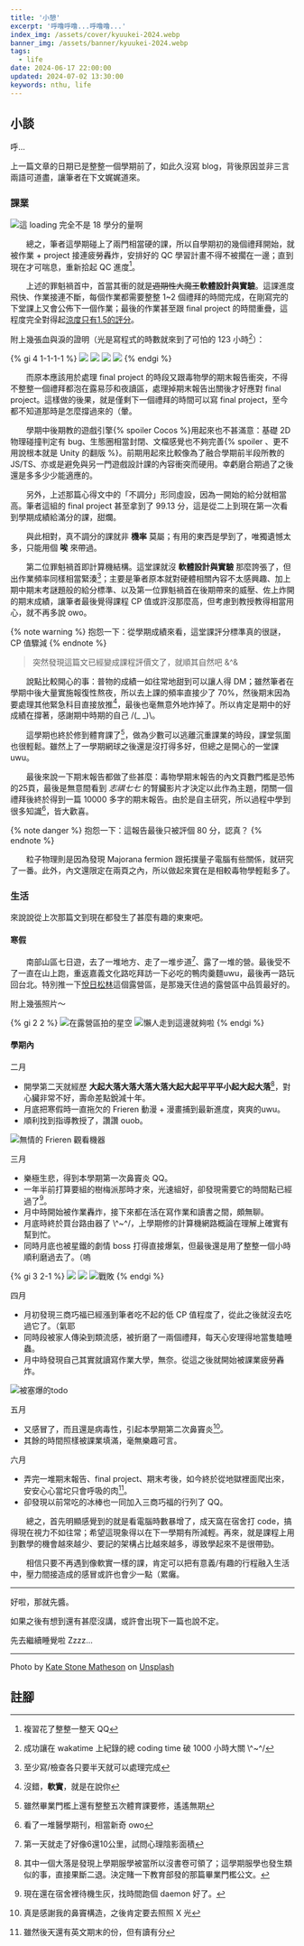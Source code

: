 ```yaml
---
title: '小憩'
excerpt: '呼噜呼噜...呼噜噜...'
index_img: /assets/cover/kyuukei-2024.webp
banner_img: /assets/banner/kyuukei-2024.webp
tags:
  - life
date: 2024-06-17 22:00:00
updated: 2024-07-02 13:30:00
keywords: nthu, life
---
```


<!-- Latex Protector: Remove "@" before use -->
<!--@lp:skip-all-->
<!--@lp:skip-some-->

<!-- EMSP Replacer: Auto replacement of double full-width white-space with &emsp;&emsp; -->

<!-- Spoiler Replacer: Replace ||text||  with {% spoiler text %} -->
<!--@sprp:skip-all-->

<!-- Footnote Reposer: Auto repositioning of all the footnotes in post -->
<!--@ft:skip-all-->

## 小談

呼...

上一篇文章的日期已是整整一個學期前了，如此久沒寫 blog，背後原因並非三言兩語可道盡，讓筆者在下文娓娓道來。

### 課業

![這 loading 完全不是 18 學分的量啊](course.avif)

&emsp;&emsp;總之，筆者這學期碰上了兩門相當硬的課，所以自學期初的幾個禮拜開始，就被作業 + project 接連疲勞轟炸，安排好的 QC 學習計畫不得不被擱在一邊；直到現在才可喘息，重新拾起 QC 進度[^1]。

&emsp;&emsp;上述的罪魁禍首中，首當其衝的就是~~週期性大魔王~~**軟體設計與實驗**。這課進度飛快、作業接連不斷，每個作業都需要整整 1~2 個禮拜的時間完成，在剛寫完的下堂課上又會公佈下一個作業；最後的作業甚至跟 final project 的時間重疊，這程度完全對得起[涼度只有1.5的評分][one_point_five]。

附上幾張血與淚的證明（光是寫程式的時數就來到了可怕的 123 小時[^2]）：

{% gi 4 1-1-1-1 %}
  ![](hw1.avif)
  ![](midterm_proj.avif)
  ![](hw2.avif)
  ![](final_proj.avif)
{% endgi %}

&emsp;&emsp;而原本應該用於處理 final project 的時段又跟毒物學的期末報告衝突，不得不整整一個禮拜都泡在露易莎和夜讀區，處理掉期末報告出關後才好應對 final project。這樣做的後果，就是僅剩下一個禮拜的時間可以寫 final project，至今都不知道那時是怎麼撐過來的（暈。

&emsp;&emsp;學期中後期教的遊戲引擎{% spoiler Cocos %}用起來也不甚滿意：基礎 2D 物理碰撞判定有 bug、生態圈相當封閉、文檔感覺也不夠完善{% spoiler 、更不用說根本就是 Unity 的翻版 %}。前期用起來比較像為了融合學期前半段所教的 JS/TS、亦或是避免與另一門遊戲設計課的內容衝突而硬用。幸虧磨合期過了之後還是多多少少能適應的。

&emsp;&emsp;另外，上述那篇心得文中的「不調分」形同虛設，因為一開始的給分就相當高。筆者這組的 final project 甚至拿到了 99.13 分，這是從二上到現在第一次看到學期成績給滿分的課，甜爛。

&emsp;&emsp;與此相對，真不調分的課就非 **機率** 莫屬；有用的東西是學到了，唯獨遺憾太多，只能用個 **唉** 來帶過。

&emsp;&emsp;第二位罪魁禍首即計算機結構。這堂課就沒 **軟體設計與實驗** 那麼誇張了，但出作業頻率同樣相當緊湊[^3]；主要是筆者原本就對硬體相關內容不太感興趣、加上期中期末考謎題般的給分標準、以及第一位罪魁禍首在後期帶來的威壓、佐上炸開的期末成績，讓筆者最後覺得課程 CP 值或許沒那麼高，但考慮到教授教得相當用心，就不再多說 owo。

{% note warning %}
抱怨一下：從學期成績來看，這堂課評分標準真的很謎，CP 值驟減
{% endnote %}

> 突然發現這篇文已經變成課程評價文了，就順其自然吧 &^&

&emsp;&emsp;說點比較開心的事：普物的成績一如往常地甜到可以讓人得 DM；雖然筆者在學期中後大量實施報復性熬夜，所以去上課的頻率直接少了 70%，然後期末因為要處理其他緊急科目直接放推[^4]，最後也毫無意外地炸掉了。所以肯定是期中的好成績在撐著，感謝期中時期的自己 /(\_ \_)\。

&emsp;&emsp;這學期也終於修到體育課了[^5]，做為少數可以逃離沉重課業的時段，課堂氛圍也很輕鬆。雖然上了一學期網球之後還是沒打得多好，但總之是開心的一堂課 uwu。

&emsp;&emsp;最後來說一下期末報告都做了些甚麼：毒物學期末報告的內文頁數門檻是恐怖的25頁，最後是無意間看到 _志祺七七_ 的腎臟影片才決定以此作為主題，閉關一個禮拜後終於得到一篇 10000 多字的期末報告。由於是自主研究，所以過程中學到很多知識[^6]，皆大歡喜。

{% note danger %}
抱怨一下：這報告最後只被評個 80 分，認真？
{% endnote %}

&emsp;&emsp;粒子物理則是因為發現 Majorana fermion 跟拓撲量子電腦有些關係，就研究了一番。此外，內文還限定在兩頁之內，所以做起來實在是相較毒物學輕鬆多了。

### 生活

來說說從上次那篇文到現在都發生了甚麼有趣的東東吧。

#### 寒假

&emsp;&emsp;南部山區七日遊，去了一堆地方、走了一堆步道[^7]、露了一堆的營。最後受不了一直在山上跑，重返嘉義文化路吃拜訪一下必吃的鴨肉羹麵uwu，最後再一路玩回台北。特別推一下[悅日松林][pine_campsite]這個露營區，是那幾天住過的露營區中品質最好的。

附上幾張照片～

{% gi 2 2 %}
  ![在露營區拍的星空](star.avif)
  ![懶人走到這邊就夠啦](height_3528.avif)
{% endgi %}


#### 學期內

二月
  - 開學第二天就經歷 **大起大落大落大落大落大起大起平平平小起大起大落**[^8]，對心臟非常不好，壽命差點銳減十年。
  - 月底把寒假時一直拖欠的 Frieren 動漫 + 漫畫捕到最新進度，爽爽的uwu。
  - 順利找到指導教授了，讚讚 ouob。

![無情的 Frieren 觀看機器](frieren.avif)

三月
  - 樂極生悲，得到本學期第一次鼻竇炎 QQ。
  - 一年半前打算要組的樹梅派那時才來，光速組好，卻發現需要它的時間點已經過了[^9]。
  - 月中時開始被作業轟炸，接下來都在活在寫作業和讀書之間，頗無聊。
  - 月底時終於買台路由器了 \\^~^/，上學期修的計算機網路概論在理解上確實有幫到忙。
  - 同時月底也被星鐵的劇情 boss 打得直接爆氣，但最後還是用了整整一個小時順利磨過去了。（嗚

{% gi 3 2-1 %}
  ![](barry.avif)
  ![](router.avif)
  ![戰敗](defeat.avif)
{% endgi %}

四月
  - 月初發現三商巧福已經漲到筆者吃不起的低 CP 值程度了，從此之後就沒去吃過它了。（氣耶
  - 同時段被家人傳染到類流感，被折磨了一兩個禮拜，每天心安理得地當隻瞌睡蟲。
  - 月中時發現自己其實就讀寫作業大學，無奈。從這之後就開始被課業疲勞轟炸。

![被塞爆的todo](todo.avif)

五月
  - 又感冒了，而且還是病毒性，引起本學期第二次鼻竇炎[^10]。
  - 其餘的時間照樣被課業填滿，毫無樂趣可言。

六月
  - 弄完一堆期末報告、final project、期末考後，如今終於從地獄裡面爬出來，安安心心當坨只會呼吸的肉[^11]。
  - 卻發現以前常吃的冰棒也一同加入三商巧福的行列了 QQ。

&emsp;&emsp;總之，首先明顯感覺到的就是看電腦時數暴增了，成天窩在宿舍打 code，搞得現在視力不如往常；希望這現象得以在下一學期有所減輕。再來，就是課程上用到數學的機會越來越少、要記的架構占比越來越多，導致學起來不是很帶勁。

&emsp;&emsp;相信只要不再遇到像軟實一樣的課，肯定可以把有意義/有趣的行程融入生活中，壓力間接造成的感冒或許也會少一點（累癱。

---

好啦，那就先醬。

如果之後有想到還有甚麼沒講，或許會出現下一篇也說不定。

先去繼續睡覺啦 Zzzz...

---

Photo by [Kate Stone Matheson][pic_author] on [Unsplash][pic_url]

## 註腳

[^1]: 複習花了整整一整天 QQ
[^2]: 成功讓在 wakatime 上紀錄的總 coding time 破 1000 小時大關 \\^~^/
[^3]: 至少寫/檢查各只要半天就可以處理完成
[^4]: 沒錯，**軟實**，就是在說你
[^5]: 雖然畢業門檻上還有整整五次體育課要修，遙遙無期
[^6]: 看了一堆醫學期刊，相當新奇 owo
[^7]: 第一天就走了好像6還10公里，試問心理陰影面積
[^8]: 其中一個大落是發現上學期服學被當所以沒書卷可領了；這學期服學也發生類似的事，直接果斷二退。決定賭一下教育部發的那篇畢業門檻公文。
[^9]: 現在還在宿舍裡待機生灰，找時間跑個 daemon 好了。
[^10]: 真是感謝我的鼻竇構造，之後肯定要去照照 X 光
[^11]: 雖然後天還有英文期末的份，但有讀有分

[one_point_five]: https://home.gamer.com.tw/artwork.php?sn=5200745#:~:text=%E6%B6%BC:-,1.5
[pine_campsite]: https://maps.app.goo.gl/aRcsEWHcit6GEnPKA
[pic_author]: https://unsplash.com/@kstonematheson?utm_content=creditCopyText&utm_medium=referral&utm_source=unsplash
[pic_url]: https://unsplash.com/photos/white-cat-sleeps-under-white-comforter-uy5t-CJuIK4?utm_content=creditCopyText&utm_medium=referral&utm_source=unsplash
